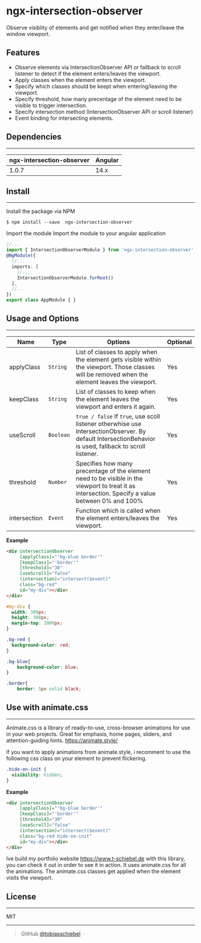 # ngx-intersection-observer

 Observe visiblity of elements and get notified when they enter/leave the window viewport.

 ## Features
 - Observe elements via IntersectionObserver API or fallback to scroll listener to detect if the element enters/leaves the viewport.
 - Apply classes when the element enters the viewport.
 - Specify which classes should be keept when entering/leaving the viewport.
 - Specify threshold, how many precentage of the element need to be visible to trigger intersection.
 - Specify intersection method (IntersectionObserver API or scroll listener)
 - Event binding for intersecting elements. 

 ## Dependencies

 ---

 ngx-intersection-observer | Angular
 ---                       | ---
 1.0.7                     | 14.x

 ## Install

 ---

 Install the package via NPM
 ```shell
 $ npm install --save  ngx-intersection-observer
 ```
 
Import the module
Import the module to your angular application
```typescript
//...
import { IntersectionObserverModule } from 'ngx-intersection-observer';
@NgModule({
  //...
  imports: [
    //...
    IntersectionObserverModule.forRoot()
  ],
  //...
})
export class AppModule { }
```

## Usage and Options

---

Name          | Type       | Options                                                                                                                                                  | Optional
---           | ---        | ---                                                                                                                                                      | ---
applyClass    | `String`   | List of classes to apply when the element gets visible within the viewport. Those classes will be removed when the element leaves the viewport.          | Yes
keepClass     | `String`   | List of classes to keep when the element leaves the viewport and enters it again.                                                                        | Yes
useScroll     | `Boolean`  | `true / false` If `true`, use scoll listener otherwhise use IntersectionObserver. By default IntersectionBehavior is used, fallback to scroll listener.  | Yes
threshold     | `Number`   | Specifies how many precentage of the element need to be visible in the viewport to treat it as intersection. Specify a value between 0% and 100%         | Yes
intersection  | `Event`    | Function which is called when the element enters/leaves the viewport.                                                                                     | Yes

**Example**
```html
<div intersectionObserver
     [applyClass]="'bg-blue border'"
     [keepClass]="'border'"
     [threshold]="30"
     [useScroll]="false"     
     (intersection)="intersect($event)"
     class="bg-red"
     id="my-div"></div>
</div>
```

```css
#my-div {
  width: 300px;
  height: 300px;
  margin-top: 2000px;
}

.bg-red {
  background-color: red;
}

.bg-blue{
    background-color: blue;
}

.border{
    border: 5px solid black;
```

## Use with animate.css 

---

Animate.css is a library of ready-to-use, cross-browser animations for use in your web projects. Great for emphasis, home pages, sliders, and attention-guiding hints. <https://animate.style/>

If you want to apply animations from animate.style, i recomment to use the following css class on your element to prevent flickering.
```css
.hide-on-init {
  visibility: hidden;
}
```

**Example**
```html
<div intersectionObserver
     [applyClass]="'bg-blue border'"
     [keepClass]="'border'"
     [threshold]="30"
     [useScroll]="false"     
     (intersection)="intersect($event)"
     class="bg-red hide-on-init"
     id="my-div"></div>
</div>
```

Ive build my portfolio website <https://www.t-schiebel.de> with this library, you can check it out in order to see it in action. It uses animate.css for all the animations. The animate.css classes get applied when the element visits the viewport.

## License

---

MIT

---

> GitHub [@tobiasschiebel](https://github.com/tobiasschiebel) &nbsp;&middot;&nbsp;



